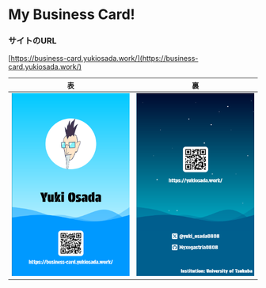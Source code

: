 # My Business Card!

### サイトのURL

[https://business-card.yukiosada.work/](https://business-card.yukiosada.work/)

|                                                表                                                |                                               裏                                                |
| :----------------------------------------------------------------------------------------------: | :---------------------------------------------------------------------------------------------: |
| ![表](https://github.com/Myxogastria0808/business-card/blob/main/public/business-card-front.png) | ![裏](https://github.com/Myxogastria0808/business-card/blob/main/public/business-card-back.png) |
